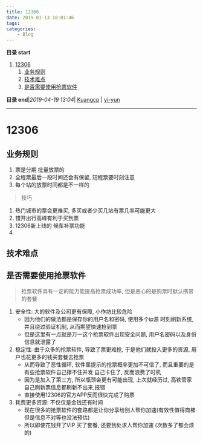 ```yaml
---
title: 12306
date: 2019-01-13 18:01:46
tags: 
categories: 
    - Blog
---
```


**目录 start**
 
1. [12306](#12306)
    1. [业务规则](#业务规则)
    1. [技术难点](#技术难点)
    1. [是否需要使用抢票软件](#是否需要使用抢票软件)

**目录 end**|_2019-04-19 13:04_| [Kuangcp](https://github.com/Kuangcp/Note) | [yi-yun](https://github.com/yi-yun/Memo)
****************************************
# 12306

## 业务规则
1. 票是分期 批量放票的
1. 全程票最后一段时间还会有保留, 短程票要时刻注意
1. 每个站的放票时间都是不一样的

> 技巧
1. 热门城市的票会更难买, 多买或者少买几站有票几率可能更大
1. 错开出行高峰有利于买到票
1. 12306新上线的 候车补票功能
1. 

## 技术难点


## 是否需要使用抢票软件
> 抢票软件具有一定的能力能提高抢票成功率, 但是恶心的是购票时默认携带的套餐

1. 安全性: 大的软件及公司更有保障, 小作坊比较危险
    - 因为他们的做法都是保存你的用户名和密码, 使用多个ip源 时刻刷新系统, 并且绕过验证机制, 从而期望快速抢到票
    - 但是这里有一点就是万一这个抢票软件出现安全问题, 用户名密码以及身份信息就泄露了
1. 稳定性: 由于众多的抢票软件, 导致了票更难抢, 于是他们就投入更多的资源, 用户也花更多的钱买套餐去抢票
    - 从而导致了恶性循环, 软件里提示的抢票概率更加不可信了, 而且重要的是有些抢票软件自己撑不住并发 自己卡住了, 反而浪费了时机
    - 因为是加入了第三方, 所以瓶颈会更有可能出现, 上次就经历过, 高铁管家自己刷新票信息都刷新不出来,报错
    - 直接使用12306的官方APP反而很快完成了购票
1. 耗费更多资源: 不仅仅是金钱还有时间
    - 现在很多的抢票软件的套路都是让你分享给别人帮你加速(有效性值得商榷 但是信息不对等也没法预估)
    - 所以即使花钱开了VIP 买了套餐, 还要到处求人帮你加速 (次数多了都会烦的)


